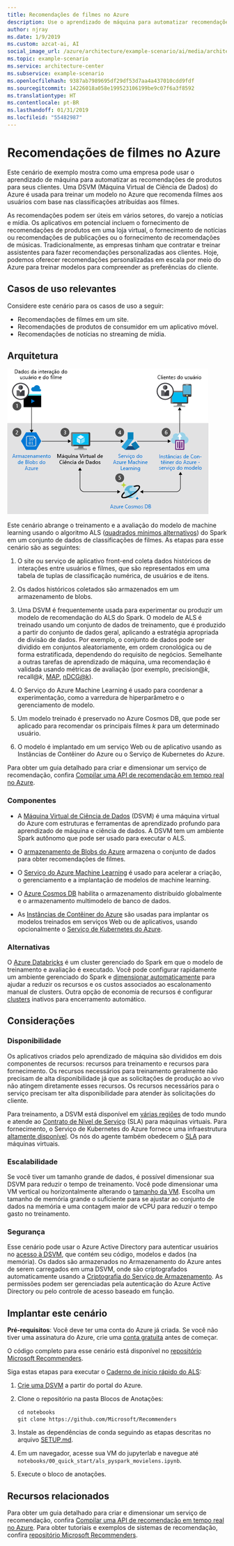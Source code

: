 ```yaml
---
title: Recomendações de filmes no Azure
description: Use o aprendizado de máquina para automatizar recomendações de filmes, produtos ou qualquer outro item usando o aprendizado de máquina e as DSVM (Máquinas Virtuais de Ciência de Dados) do Azure para treinar um modelo no Azure.
author: njray
ms.date: 1/9/2019
ms.custom: azcat-ai, AI
social_image_url: /azure/architecture/example-scenario/ai/media/architecture-movie-recommender.png
ms.topic: example-scenario
ms.service: architecture-center
ms.subservice: example-scenario
ms.openlocfilehash: 9387ab7989695df29df53d7aa4a437010cdd9fdf
ms.sourcegitcommit: 14226018a058e199523106199be9c07f6a3f8592
ms.translationtype: HT
ms.contentlocale: pt-BR
ms.lasthandoff: 01/31/2019
ms.locfileid: "55482987"
---
```

# <a name="movie-recommendations-on-azure"></a>Recomendações de filmes no Azure

Este cenário de exemplo mostra como uma empresa pode usar o aprendizado de máquina para automatizar as recomendações de produtos para seus clientes. Uma DSVM (Máquina Virtual de Ciência de Dados) do Azure é usada para treinar um modelo no Azure que recomenda filmes aos usuários com base nas classificações atribuídas aos filmes.

As recomendações podem ser úteis em vários setores, do varejo a notícias e mídia. Os aplicativos em potencial incluem o fornecimento de recomendações de produtos em uma loja virtual, o fornecimento de notícias ou recomendações de publicações ou o fornecimento de recomendações de músicas. Tradicionalmente, as empresas tinham que contratar e treinar assistentes para fazer recomendações personalizadas aos clientes. Hoje, podemos oferecer recomendações personalizadas em escala por meio do Azure para treinar modelos para compreender as preferências do cliente.

## <a name="relevant-use-cases"></a>Casos de uso relevantes

Considere este cenário para os casos de uso a seguir:

* Recomendações de filmes em um site.
* Recomendações de produtos de consumidor em um aplicativo móvel.
* Recomendações de notícias no streaming de mídia.

## <a name="architecture"></a>Arquitetura

![Arquitetura de um modelo de machine learning para treinamento de recomendações de filmes][architecture]

Este cenário abrange o treinamento e a avaliação do modelo de machine learning usando o algoritmo ALS ([quadrados mínimos alternativos][als]) do Spark em um conjunto de dados de classificações de filmes. As etapas para esse cenário são as seguintes:

1. O site ou serviço de aplicativo front-end coleta dados históricos de interações entre usuários e filmes, que são representados em uma tabela de tuplas de classificação numérica, de usuários e de itens.

2. Os dados históricos coletados são armazenados em um armazenamento de blobs.

3. Uma DSVM é frequentemente usada para experimentar ou produzir um modelo de recomendação do ALS do Spark. O modelo de ALS é treinado usando um conjunto de dados de treinamento, que é produzido a partir do conjunto de dados geral, aplicando a estratégia apropriada de divisão de dados. Por exemplo, o conjunto de dados pode ser dividido em conjuntos aleatoriamente, em ordem cronológica ou de forma estratificada, dependendo do requisito de negócios. Semelhante a outras tarefas de aprendizado de máquina, uma recomendação é validada usando métricas de avaliação (por exemplo, precision\@*k*, recall\@*k*, [MAP][map], [nDCG\@k][ndcg]).

4. O Serviço do Azure Machine Learning é usado para coordenar a experimentação, como a varredura de hiperparâmetro e o gerenciamento de modelo.

5. Um modelo treinado é preservado no Azure Cosmos DB, que pode ser aplicado para recomendar os principais filmes *k* para um determinado usuário.

6. O modelo é implantado em um serviço Web ou de aplicativo usando as Instâncias de Contêiner do Azure ou o Serviço de Kubernetes do Azure.

Para obter um guia detalhado para criar e dimensionar um serviço de recomendação, confira [Compilar uma API de recomendação em tempo real no Azure][ref-arch].

### <a name="components"></a>Componentes

* A [Máquina Virtual de Ciência de Dados][dsvm] (DSVM) é uma máquina virtual do Azure com estruturas e ferramentas de aprendizado profundo para aprendizado de máquina e ciência de dados. A DSVM tem um ambiente Spark autônomo que pode ser usado para executar o ALS.

* O [armazenamento de Blobs do Azure][blob] armazena o conjunto de dados para obter recomendações de filmes.

* O [Serviço do Azure Machine Learning][mls] é usado para acelerar a criação, o gerenciamento e a implantação de modelos de machine learning.

* O [Azure Cosmos DB][cosmosdb] habilita o armazenamento distribuído globalmente e o armazenamento multimodelo de banco de dados.

* As [Instâncias de Contêiner do Azure][aci] são usadas para implantar os modelos treinados em serviços Web ou de aplicativos, usando opcionalmente o [Serviço de Kubernetes do Azure][aks].

### <a name="alternatives"></a>Alternativas

O [Azure Databricks][databricks] é um cluster gerenciado do Spark em que o modelo de treinamento e avaliação é executado. Você pode configurar rapidamente um ambiente gerenciado do Spark e [dimensionar automaticamente][autoscale] para ajudar a reduzir os recursos e os custos associados ao escalonamento manual de clusters. Outra opção de economia de recursos é configurar [clusters][clusters] inativos para encerramento automático.

## <a name="considerations"></a>Considerações

### <a name="availability"></a>Disponibilidade

Os aplicativos criados pelo aprendizado de máquina são divididos em dois componentes de recursos: recursos para treinamento e recursos para fornecimento. Os recursos necessários para treinamento geralmente não precisam de alta disponibilidade já que as solicitações de produção ao vivo não atingem diretamente esses recursos. Os recursos necessários para o serviço precisam ter alta disponibilidade para atender às solicitações do cliente.

Para treinamento, a DSVM está disponível em [várias regiões][regions] de todo mundo e atende ao [Contrato de Nível de Serviço][sla] (SLA) para máquinas virtuais. Para fornecimento, o Serviço de Kubernetes do Azure fornece uma infraestrutura [altamente disponível][ha]. Os nós do agente também obedecem o [SLA][sla-aks] para máquinas virtuais.

### <a name="scalability"></a>Escalabilidade

Se você tiver um tamanho grande de dados, é possível dimensionar sua DSVM para reduzir o tempo de treinamento. Você pode dimensionar uma VM vertical ou horizontalmente alterando o [tamanho da VM][vm-size]. Escolha um tamanho de memória grande o suficiente para se ajustar ao conjunto de dados na memória e uma contagem maior de vCPU para reduzir o tempo gasto no treinamento.

### <a name="security"></a>Segurança

Esse cenário pode usar o Azure Active Directory para autenticar usuários no [acesso à DSVM][dsvm-id], que contém seu código, modelos e dados (na memória). Os dados são armazenados no Armazenamento do Azure antes de serem carregados em uma DSVM, onde são criptografados automaticamente usando a [Criptografia do Serviço de Armazenamento][storage-security]. As permissões podem ser gerenciadas pela autenticação do Azure Active Directory ou pelo controle de acesso baseado em função.

## <a name="deploy-this-scenario"></a>Implantar este cenário

**Pré-requisitos**: Você deve ter uma conta do Azure já criada. Se você não tiver uma assinatura do Azure, crie uma [conta gratuita][free] antes de começar.

O código completo para esse cenário está disponível no [repositório Microsoft Recommenders][github].

Siga estas etapas para executar o [Caderno de início rápido do ALS][notebook]:

1. [Crie uma DSVM][dsvm-ubuntu] a partir do portal do Azure.

2. Clone o repositório na pasta Blocos de Anotações:

    ```shell
    cd notebooks
    git clone https://github.com/Microsoft/Recommenders
    ```

3. Instale as dependências de conda seguindo as etapas descritas no arquivo [SETUP.md][setup].

4. Em um navegador, acesse sua VM do jupyterlab e navegue até `notebooks/00_quick_start/als_pyspark_movielens.ipynb`.

5. Execute o bloco de anotações.

## <a name="related-resources"></a>Recursos relacionados

Para obter um guia detalhado para criar e dimensionar um serviço de recomendação, confira [Compilar uma API de recomendação em tempo real no Azure][ref-arch]. Para obter tutoriais e exemplos de sistemas de recomendação, confira [repositório Microsoft Recommenders][github].

[architecture]: ./media/architecture-movie-recommender.png
[aci]: /azure/container-instances/container-instances-overview
[aad]: /azure/active-directory-b2c/active-directory-b2c-overview
[aks]: /azure/aks/intro-kubernetes
[als]: https://spark.apache.org/docs/latest/ml-collaborative-filtering.html
[autoscale]: https://docs.azuredatabricks.net/user-guide/clusters/sizing.html#autoscaling
[blob]: /azure/storage/blobs/storage-blobs-introduction
[clusters]: https://docs.azuredatabricks.net/user-guide/clusters/configure.html
[cosmosdb]: /azure/cosmos-db/introduction
[databricks]: /azure/azure-databricks/what-is-azure-databricks
[dsvm]: /azure/machine-learning/data-science-virtual-machine/overview
[dsvm-id]: /azure/machine-learning/data-science-virtual-machine/dsvm-common-identity
[dsvm-ubuntu]: /azure/machine-learning/data-science-virtual-machine/dsvm-ubuntu-intro
[free]: https://azure.microsoft.com/free/?WT.mc_id=A261C142F
[github]: https://github.com/Microsoft/Recommenders
[ha]: /azure/aks/container-service-quotas
[map]: https://en.wikipedia.org/wiki/Evaluation_measures_(information_retrieval)
[mls]: /azure/machine-learning/service/
[n-tier]: /azure/architecture/reference-architectures/n-tier/n-tier-cassandra
[ndcg]: https://en.wikipedia.org/wiki/Discounted_cumulative_gain
[notebook]: https://github.com/Microsoft/Recommenders/notebooks/00_quick_start/als_pyspark_movielens.ipynb
[ref-arch]: /azure/architecture/reference-architectures/ai/real-time-recommendation
[regions]: https://azure.microsoft.com/en-us/global-infrastructure/services/?products=virtual-machines&regions=all
[resiliency]: /azure/architecture/resiliency/
[sec-docs]: /azure/security/
[setup]: https://github.com/Microsoft/Recommenders/blob/master/SETUP.md%60
[sla]: https://azure.microsoft.com/en-us/support/legal/sla/virtual-machines/v1_8/
[sla-aks]: https://azure.microsoft.com/en-us/support/legal/sla/kubernetes-service/v1_0/
[storage-security]: /azure/storage/common/storage-service-encryption
[vm-size]: /azure/virtual-machines/virtual-machines-linux-change-vm-size
